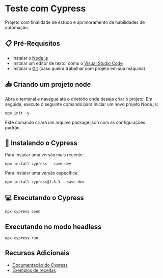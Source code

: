 # Teste com Cypress 
Projeto com finalidade de estudo e aprimoramento de habilidades de automação. 

## 📋 Pré-Requisitos
- Instalar o [Node.js](https://nodejs.org/)
- Instalar um editor de texto, como o [Visual Studio Code](https://code.visualstudio.com/download)
- Instalar o [Git](https://git-scm.com/downloads) (caso queira trabalhar com projeto em sua máquina) 

## 📥 Criando um projeto node

Abra o terminal e navegue até o diretório onde deseja criar o projeto. Em seguida, execute o seguinte comando para iniciar um novo projeto Node.js:

    npm init -y

Este comando criará um arquivo package.json com as configurações padrão.


## 🤖 Instalando o Cypress
Para instalar uma versão mais recente: 

    npm install cypress --save-dev

Para instalar uma versão específica:

    npm install cypress@3.8.3 --save-dev

## 💻 Executando o Cypress 
    npx cypress open

## Executando no modo headless 
    npx cypress run

## Recursos Adicionais
- [Documentação do Cypress](https://docs.cypress.io/guides/overview/why-cypress)
- [Exemplos de receitas](https://github.com/cypress-io/cypress-example-recipes)

